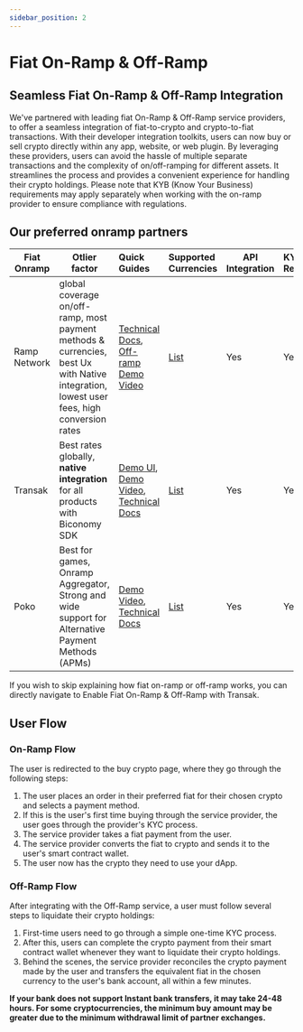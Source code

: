 ```yaml
---
sidebar_position: 2
---
```


# Fiat On-Ramp & Off-Ramp

## Seamless Fiat On-Ramp & Off-Ramp Integration

We've partnered with leading fiat On-Ramp & Off-Ramp service providers, to offer a seamless integration of fiat-to-crypto and crypto-to-fiat transactions. With their developer integration toolkits, users can now buy or sell crypto directly within any app, website, or web plugin.
By leveraging these providers, users can avoid the hassle of multiple separate transactions and the complexity of on/off-ramping for different assets. It streamlines the process and provides a convenient experience for handling their crypto holdings. Please note that KYB (Know Your Business) requirements may apply separately when working with the on-ramp provider to ensure compliance with regulations.

## Our preferred onramp partners

| Fiat Onramp  | Otlier factor                                                                                                                            | Quick Guides                                                                                                                                                                                                    | Supported Currencies                                                                                     | API Integration | KYC Required |
| ------------ | ---------------------------------------------------------------------------------------------------------------------------------------- |:--------------------------------------------------------------------------------------------------------------------------------------------------------------------------------------------------------------- |:-------------------------------------------------------------------------------------------------------- | --------------- |:------------ |
| Ramp Network | global coverage on/off-ramp, most payment methods & currencies, best Ux with Native integration, lowest user fees, high conversion rates | [Technical Docs](https://docs.ramp.network/), [Off-ramp Demo Video](https://www.youtube.com/watch?v=KSXgmRpl_Pg)                                                                                                | [List](https://support.ramp.network/en/articles/471-supported-fiat-currencies)                           | Yes             | Yes          |
| Transak      | Best rates globally, **native integration** for all products with Biconomy SDK                                                           | [Demo UI](https://transak-biconomy.netlify.app/), [Demo Video](https://www.loom.com/share/90d1473db6cd44879a24c3407bf39789), [Technical Docs](https://docs.biconomy.io/guides/enable-fiat-on-ramp-and-off-ramp) | [List](https://docs.transak.com/docs/fiat-currency-country-payment-method-coverage-plus-fees-and-limits) | Yes             | Yes          |
| Poko         | Best for games, Onramp Aggregator, Strong and wide support for Alternative Payment Methods (APMs)                                        | [Demo Video](https://www.loom.com/share/f3eac5212cb443ed8f9f5e849ccd9287), [Technical Docs](https://pokoapp.gitbook.io/documentation/other-resources/how-to-get-onboarded)                                      | [List](https://docs.pokoapp.xyz/onramp-aggregator/country-and-payment-method-coverage)                   | Yes             | Yes          |

If you wish to skip explaining how fiat on-ramp or off-ramp works, you can directly navigate to Enable Fiat On-Ramp & Off-Ramp with Transak.

## User Flow

### On-Ramp Flow

The user is redirected to the buy crypto page, where they go through the following steps:

1. The user places an order in their preferred fiat for their chosen crypto and selects a payment method.
2. If this is the user's first time buying through the service provider, the user goes through the provider's KYC process.
3. The service provider takes a fiat payment from the user.
4. The service provider converts the fiat to crypto and sends it to the user's smart contract wallet.
5. The user now has the crypto they need to use your dApp.

### Off-Ramp Flow

After integrating with the Off-Ramp service, a user must follow several steps to liquidate their crypto holdings:

1. First-time users need to go through a simple one-time KYC process.
2. After this, users can complete the crypto payment from their smart contract wallet whenever they want to liquidate their crypto holdings.
3. Behind the scenes, the service provider reconciles the crypto payment made by the user and transfers the equivalent fiat in the chosen currency to the user's bank account, all within a few minutes.

**If your bank does not support Instant bank transfers, it may take 24-48 hours. For some cryptocurrencies, the minimum buy amount may be greater due to the minimum withdrawal limit of partner exchanges.**
